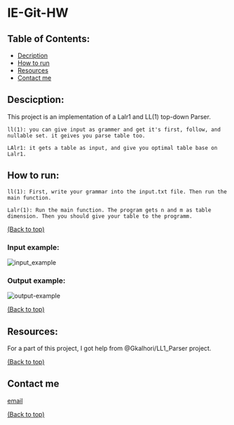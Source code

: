 # IE-Git-HW

## Table of Contents:
- [Decription]( https://github.com/TahaMsv/IE-Git-HW/blob/master/README.md#descicption)
- [How to run]( https://github.com/TahaMsv/IE-Git-HW/blob/master/README.md#how-to-run)
- [Resources]( https://github.com/TahaMsv/IE-Git-HW/blob/master/README.md#resources)
- [Contact me]( https://github.com/TahaMsv/IE-Git-HW/blob/master/README.md#contact-me)
## Descicption:

This project is an implementation of a Lalr1 and LL(1) top-down Parser.
```
ll(1): you can give input as grammer and get it's first, follow, and nullable set. it geives you parse table too.
```
```
LAlr1: it gets a table as input, and give you optimal table base on Lalr1.
```
## How to run:
```
ll(1): First, write your grammar into the input.txt file. Then run the main function.
```
```
Lalr(1): Run the main function. The program gets n and m as table dimension. Then you should give your table to the programm. 
```
[(Back to top)]( https://github.com/TahaMsv/IE-Git-HW/blob/master/README.md#table-of-contents)
### Input example:
![input_example](https://user-images.githubusercontent.com/66914340/155888467-377720eb-b9d5-4299-98e9-42171031d67f.jpg)
### Output example:
![output-example](https://user-images.githubusercontent.com/66914340/155888471-3a350495-b4a2-470f-acaa-832de37a21b6.jpg)

[(Back to top)]( https://github.com/TahaMsv/IE-Git-HW/blob/master/README.md#table-of-contents)

## Resources:
For a part of this project, I got help from @Gkalhori/LL1_Parser project.

[(Back to top)]( https://github.com/TahaMsv/IE-Git-HW/blob/master/README.md#table-of-contents)
## Contact me
[email]( tahamousavi.sbu@gmail.com)

[(Back to top)]( https://github.com/TahaMsv/IE-Git-HW/blob/master/README.md#table-of-contents)


